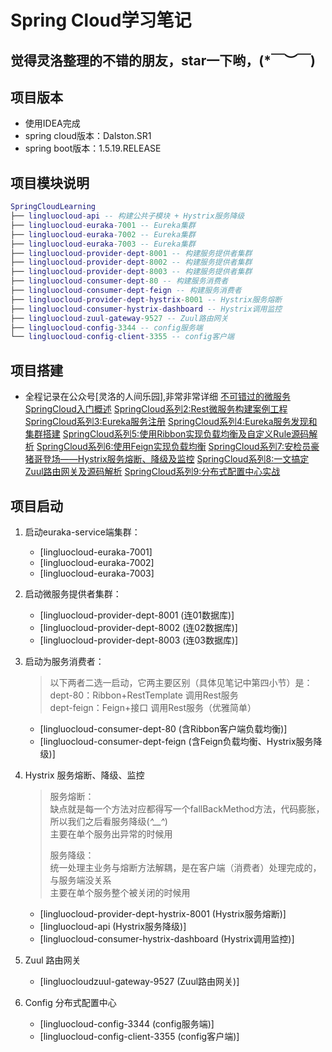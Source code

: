 # Spring Cloud学习笔记

## 觉得灵洛整理的不错的朋友，star一下哟，(*￣︶￣)

## 项目版本

- 使用IDEA完成
- spring cloud版本：Dalston.SR1
- spring boot版本：1.5.19.RELEASE

## 项目模块说明

```lua
SpringCloudLearning
├── lingluocloud-api -- 构建公共子模块 + Hystrix服务降级
├── lingluocloud-euraka-7001 -- Eureka集群
├── lingluocloud-euraka-7002 -- Eureka集群
├── lingluocloud-euraka-7003 -- Eureka集群
├── lingluocloud-provider-dept-8001 -- 构建服务提供者集群
├── lingluocloud-provider-dept-8002 -- 构建服务提供者集群
├── lingluocloud-provider-dept-8003 -- 构建服务提供者集群
├── lingluocloud-consumer-dept-80 -- 构建服务消费者
├── lingluocloud-consumer-dept-feign -- 构建服务消费者
├── lingluocloud-provider-dept-hystrix-8001 -- Hystrix服务熔断
├── lingluocloud-consumer-hystrix-dashboard -- Hystrix调用监控 
├── lingluocloud-zuul-gateway-9527 -- Zuul路由网关 
├── lingluocloud-config-3344 -- config服务端 
└── lingluocloud-config-client-3355 -- config客户端
```

## 项目搭建

- 全程记录在公众号[灵洛的人间乐园],非常非常详细
[不可错过的微服务SpringCloud入门概述](https://mp.weixin.qq.com/s?__biz=MzI3OTY3ODU5OA==&tempkey=MTA1MF9kMmFKR0xyQkpkeVVyS2VxLWprUGF4UUl3c3A2dExHZ1JrTlpBcnExX3NNRng2d28xbF9ZXzduYVZxalNENVdQRmF0YmZsTndtVlhwSG80TTRxMnlJZWx3NkhrSS1MSHY3M1JBcVA3ejBCRFNrb2xncTY1YTNrUFV3TXZvUXFMa2o3YzF2dlFCZTZfZ3VsdnZCVlV2Y1NqM0JzVGEweGtyc3p1d1hRfn4%3D&chksm=6b4559f65c32d0e073e0665001176fd246c267f475cea2e2f57e2ad01709907bbacc95196754#rd)
[SpringCloud系列2:Rest微服务构建案例工程](https://mp.weixin.qq.com/s?__biz=MzI3OTY3ODU5OA==&tempkey=MTA1MF9Va1p6UkU5elBtTStPTnZELWprUGF4UUl3c3A2dExHZ1JrTlpBcnExX3NNRng2d28xbF9ZXzduYVZxZ1RSVXJtb1pzQ0EwMDB3RXRCU0x2SEE4X2NqZ1Vxb2t0bWNMWGFUQjM0RjE5Z3V3UUE4Qi1nNGN0TmNzTUZwVW1yYWJiRnJIUVVlR2dwd0FIalJHZ1N1WVl2V3NIWXFOelROZG5yZlhzVFdnfn4%3D&chksm=6b4559de5c32d0c84d39975045e65aa000cfd2c16eef6b65f0cebc8401fd7a253fc842fe4c96#rd)
[SpringCloud系列3:Eureka服务注册](https://mp.weixin.qq.com/s?__biz=MzI3OTY3ODU5OA==&tempkey=MTA1MF9IcDVpQWtqTzUzb3BERm5iLWprUGF4UUl3c3A2dExHZ1JrTlpBcnExX3NNRng2d28xbF9ZXzduYVZxaGNkNUJ1WlZoNVh0ZnNhZERyX2w3d0FSdk9ZV0xJZEtScWtIZFpOUkxiU0Y2R2RhMWJMNVJVN0gweGxzTTFhbFNZWWlENEdhTHZYT0J5M0hZZXVKcXFibmpOWVk3SHp3OU13cGFjZ0VpZF9nfn4%3D&chksm=6b4559a85c32d0beb4ec27493a8c3300cebacf2c8ca4cd3b014364ac5b27ed87f455e35c0fa2#rd)
[SpringCloud系列4:Eureka服务发现和集群搭建](https://mp.weixin.qq.com/s?__biz=MzI3OTY3ODU5OA==&tempkey=MTA1MF92WCtUaHpNUU4zZmkrL3FZLWprUGF4UUl3c3A2dExHZ1JrTlpBcnExX3NNRng2d28xbF9ZXzduYVZxalV4V1FocmxTNF9mR1FzSl9nQkVMTXdxTmVDSkZvNnMyNzAxWkVVZkt4b3BVaFRwdTc4Rm0zMF9sVklabzN5NEtCa3llSFdaMTdkbUxnb2poOGxKMV9HN2ppaHdVR3gwLXQyRk9LSXdnOEN3fn4%3D&chksm=6b45598e5c32d098a7fff2dd7b48ec715a25637787b07805f089e2d5e1d416d8919693ee8794#rd)
[SpringCloud系列5:使用Ribbon实现负载均衡及自定义Rule源码解析](https://mp.weixin.qq.com/s?__biz=MzI3OTY3ODU5OA==&tempkey=MTA1MF9NT3lCakJ1V3NjTTRlMExDLWprUGF4UUl3c3A2dExHZ1JrTlpBcnExX3NNRng2d28xbF9ZXzduYVZxaEJmZkpnbGJoWXNUd3NCTWdnUmpsNUFaTnJ5SVNSRnlUeWxjb1FLOXB2ODhEdkszY3FtUXlTTnBxbEEwd0RnNFprYW51cHhySFg0NjIwMlc3SUMyMGpna2I0Yi1nelNZLWVJeVgtN1M5ZGl3fn4%3D&chksm=6b45597c5c32d06ae166d07b4a39d375a1a69c0126b1832ecb57d6122b6c227b2d85f59e106b#rd)
[SpringCloud系列6:使用Feign实现负载均衡](https://mp.weixin.qq.com/s?__biz=MzI3OTY3ODU5OA==&tempkey=MTA1MF8rYmwwTHluTHBWdEVxaUowLWprUGF4UUl3c3A2dExHZ1JrTlpBcnExX3NNRng2d28xbF9ZXzduYVZxaHpTblJBT0JtN1NJMi1xdVlKWVQxVjBkUFVtRWNVYl9oRWN5LWRZMXZ4TjJyU3RtV1pmZmo4WTRBNks3Y1dLc3JFOExPeFNWdnM4cTNFR1BIVndKNUN2cEphR3AtMDhuSUlzSXdLN0ZPazZ3fn4%3D&chksm=6b4559745c32d062f1a140a38949d3bd55f45ece5930ee42001530824382e9bb9a98a705ea83#rd)
[SpringCloud系列7:安检员豪猪哥登场——Hystrix服务熔断、降级及监控](https://mp.weixin.qq.com/s?__biz=MzI3OTY3ODU5OA==&tempkey=MTA1MF9FVEJFZjRZN09VeEhMMXArLWprUGF4UUl3c3A2dExHZ1JrTlpBcnExX3NNRng2d28xbF9ZXzduYVZxaWkzYmZnY2RIQUpldFhYdTJ2eUI1b1kyLVJEWERnUlRyZ0pXTGxlSVZlTWl0SGlBLU9TWng0YXFQWUpwSzNJanR1eVpTc1BleGQwVF9OZ2NPdzZydG0xSlFBeFQxWjlBTjNXRUNDcEVFTWdnfn4%3D&chksm=6b4559005c32d0160083832409c5c3560f6d38117198426b457a553e0a3ee586a037336158ed#rd)
[SpringCloud系列8:一文搞定Zuul路由网关及源码解析](https://mp.weixin.qq.com/s?__biz=MzI3OTY3ODU5OA==&tempkey=MTA1MF94MjlVcnJJeHVFeWRjM1RmLWprUGF4UUl3c3A2dExHZ1JrTlpBcnExX3NNRng2d28xbF9ZXzduYVZxaUh1SWo3R0RyaEprU3pwNWI2d1ZMeUo3OGhfOUs0TDRZSWZ4QzYtNExTdFNJRGFTcVlzZF9aNUU1azRMU2tlVmUyYzV1NkZuWG5JbkpOLVFRaWIwSXhKNS05ZzJJSm5jM0tuSGdNbXpGbnVRfn4%3D&chksm=6b4559195c32d00f368848b7cffb29345f9b1fb3644be4e8cfa0a7eee0130c61c2157eeb85ff#rd)
[SpringCloud系列9:分布式配置中心实战](https://mp.weixin.qq.com/s?__biz=MzI3OTY3ODU5OA==&tempkey=MTA1MF9NODl6RElocCtaMWlSZjR5LWprUGF4UUl3c3A2dExHZ1JrTlpBcnExX3NNRng2d28xbF9ZXzduYVZxaUZYclE5SkFDZ0VuR2dSSm5PdkZ1clNRRTVQamRUZ3dTcXA1Q19pQ090ZFk5MWFkaU10Z0NmMV9BNWFtaDJHdE9IR1Zpa3daNnNxM3lPMDBfOHhfMmt6MTVPakkyMEpkZkVPRk84Mmg3MkFnfn4%3D&chksm=6b4559135c32d00574fee353eb363f822839af90e8f9ad7c9cfb1be6d21a458d5c1aa0ef98d0#rd)

## 项目启动

1. 启动euraka-service端集群：
   - [lingluocloud-euraka-7001]
   - [lingluocloud-euraka-7002]
   - [lingluocloud-euraka-7003]
   
2. 启动微服务提供者集群：
   - [lingluocloud-provider-dept-8001 (连01数据库)]
   - [lingluocloud-provider-dept-8002 (连02数据库)]
   - [lingluocloud-provider-dept-8003 (连03数据库)]
   
3. 启动为服务消费者：
   > 以下两者二选一启动，它两主要区别（具体见笔记中第四小节）是：<br/>
   > dept-80：Ribbon+RestTemplate 调用Rest服务<br/>
   > dept-feign：Feign+接口 调用Rest服务（优雅简单）
   - [lingluocloud-consumer-dept-80 (含Ribbon客户端负载均衡)]
   - [lingluocloud-consumer-dept-feign (含Feign负载均衡、Hystrix服务降级)]
   
4. Hystrix 服务熔断、降级、监控   
   > 服务熔断：<br/>
   > 	缺点就是每一个方法对应都得写一个fallBackMethod方法，代码膨胀，所以我们之后看服务降级(*^__^*)<br/>
   >     主要在单个服务出异常的时候用<br/>
   > 
   > 服务降级：<br/>
   > 	统一处理主业务与熔断方法解耦，是在客户端（消费者）处理完成的，与服务端没关系<br/>
   >     主要在单个服务整个被关闭的时候用
   - [lingluocloud-provider-dept-hystrix-8001 (Hystrix服务熔断)]
   - [lingluocloud-api (Hystrix服务降级)]
   - [lingluocloud-consumer-hystrix-dashboard (Hystrix调用监控)]
   
5. Zuul 路由网关
   
   - [lingluocloudzuul-gateway-9527 (Zuul路由网关)]
   
6. Config 分布式配置中心
   - [lingluocloud-config-3344 (config服务端)]
   - [lingluocloud-config-client-3355 (config客户端)]